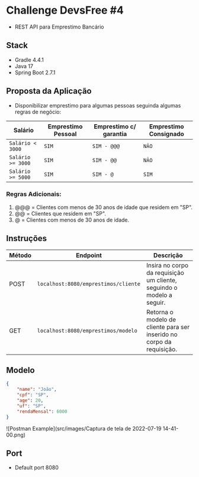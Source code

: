 # Challenge DevsFree #4

- REST API para Emprestimo Bancário

## Stack

- Gradle 4.4.1
- Java 17
- Spring Boot 2.7.1

## Proposta da Aplicação

- Disponibilizar emprestimo para algumas pessoas seguinda algumas regras de negócio:

Salário   | Emprestimo Pessoal | Emprestimo c/ garantia | Emprestimo Consignado
--------- |--------------------|------------------------| -------------
`Salário < 3000`  | `SIM`      | `SIM - @@@`            | `NÃO`
`Salário >= 3000` | `SIM`      | `SIM - @@`             | `NÃO`
`Salário >= 5000` | `SIM`      | `SIM - @`              | `SIM`

### Regras Adicionais:
1. @@@ = Clientes com menos de 30 anos de idade que residem em "SP".
2. @@ = Clientes que residem em "SP".
3. @ = Clientes com menos de 30 anos de idade.

## Instruções

Método  | Endpoint                              | Descrição  
--------- |---------------------------------------| -----------
POST  | `localhost:8080/emprestimos/cliente ` | Insira no corpo da requisição um cliente, seguindo o modelo a seguir.
GET  | `localhost:8080/emprestimos/modelo`   | Retorna o modelo de cliente para ser inserido no corpo da requisição.

## Modelo
``` json
{
    "name": "João",
    "cpf": "SP",
    "age": 20,
    "uf": "SP",
    "rendaMensal": 6000
}
```

![Postman Example](src/images/Captura de tela de 2022-07-19 14-41-00.png)

## Port

- Default port 8080

